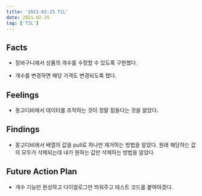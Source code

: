 ```yaml
---
title: '2021-02-25 TIL'
date: 2021-02-25
tag: ['TIL']
---
```


## Facts

- 장바구니에서 상품의 개수를 수정할 수 있도록 구현했다.

- 개수를 변경하면 해당 가격도 변경되도록 했다.

## Feelings

- 몽고디비에서 데이터를 조작하는 것이 정말 힘들다는 것을 알았다.

## Findings

- 몽고디비에서 배열의 값을 pull로 하나만 제거하는 방법을 알았다. 원래 해당하는 값의 모두가 삭제되는데 내가 원하는 값만 삭제하는 방법을 알았다.

## Future Action Plan

- 개수 기능만 완성하고 다이얼로그만 띄워주고 테스트 코드를 붙여야겠다.
